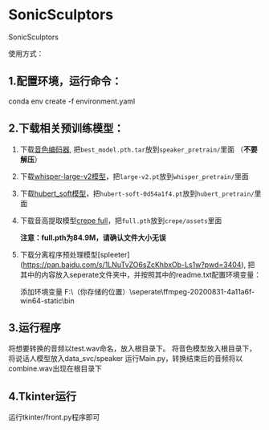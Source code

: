 # SonicSculptors
SonicSculptors

使用方式：
## 1.配置环境，运行命令：
conda env create -f environment.yaml
## 2.下载相关预训练模型：
1.  下载[音色编码器](https://drive.google.com/drive/folders/15oeBYf6Qn1edONkVLXe82MzdIi3O_9m3), 把`best_model.pth.tar`放到`speaker_pretrain/`里面 （**不要解压**）

2.  下载[whisper-large-v2模型](https://openaipublic.azureedge.net/main/whisper/models/81f7c96c852ee8fc832187b0132e569d6c3065a3252ed18e56effd0b6a73e524/large-v2.pt)，把`large-v2.pt`放到`whisper_pretrain/`里面

3.  下载[hubert_soft模型](https://github.com/bshall/hubert/releases/tag/v0.1)，把`hubert-soft-0d54a1f4.pt`放到`hubert_pretrain/`里面

4.  下载音高提取模型[crepe full](https://github.com/maxrmorrison/torchcrepe/tree/master/torchcrepe/assets)，把`full.pth`放到`crepe/assets`里面

    **注意：full.pth为84.9M，请确认文件大小无误**

5.  下载分离程序预处理模型[spleeter]
(https://pan.baidu.com/s/1LNuTvZO6sZcKhbxOb-Ls1w?pwd=3404), 把其中的内容放入seperate文件夹中，并按照其中的readme.txt配置环境变量：
    
    添加环境变量 F:\（你存储的位置）\seperate\ffmpeg-20200831-4a11a6f-win64-static\bin


## 3.运行程序
将想要转换的音频以test.wav命名，放入根目录下。
将音色模型放入根目录下，将说话人模型放入data_svc/speaker
运行Main.py，转换结束后的音频将以combine.wav出现在根目录下

## 4.Tkinter运行
运行tkinter/front.py程序即可


